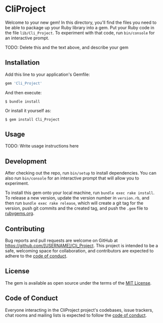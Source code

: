 # CliProject

Welcome to your new gem! In this directory, you'll find the files you need to be able to package up your Ruby library into a gem. Put your Ruby code in the file `lib/Cli_Project`. To experiment with that code, run `bin/console` for an interactive prompt.

TODO: Delete this and the text above, and describe your gem

## Installation

Add this line to your application's Gemfile:

```ruby
gem 'Cli_Project'
```

And then execute:

    $ bundle install

Or install it yourself as:

    $ gem install Cli_Project

## Usage

TODO: Write usage instructions here

## Development

After checking out the repo, run `bin/setup` to install dependencies. You can also run `bin/console` for an interactive prompt that will allow you to experiment.

To install this gem onto your local machine, run `bundle exec rake install`. To release a new version, update the version number in `version.rb`, and then run `bundle exec rake release`, which will create a git tag for the version, push git commits and the created tag, and push the `.gem` file to [rubygems.org](https://rubygems.org).

## Contributing

Bug reports and pull requests are welcome on GitHub at https://github.com/[USERNAME]/Cli_Project. This project is intended to be a safe, welcoming space for collaboration, and contributors are expected to adhere to the [code of conduct](https://github.com/[USERNAME]/Cli_Project/blob/master/CODE_OF_CONDUCT.md).

## License

The gem is available as open source under the terms of the [MIT License](https://opensource.org/licenses/MIT).

## Code of Conduct

Everyone interacting in the CliProject project's codebases, issue trackers, chat rooms and mailing lists is expected to follow the [code of conduct](https://github.com/[USERNAME]/Cli_Project/blob/master/CODE_OF_CONDUCT.md).
